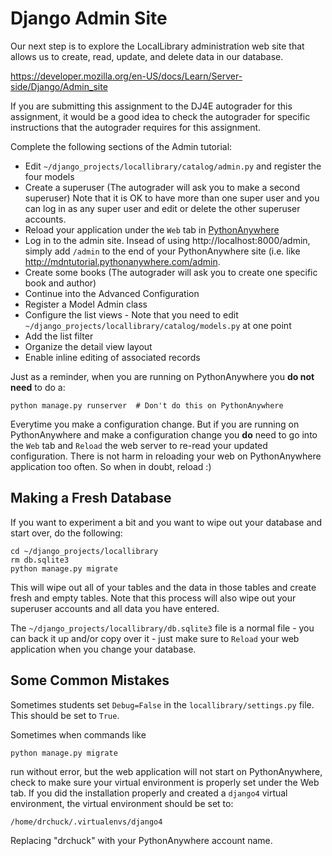 Django Admin Site
=================

Our next step is to explore the LocalLibrary administration web site that
allows us to create, read, update, and delete data in our database.

https://developer.mozilla.org/en-US/docs/Learn/Server-side/Django/Admin_site

If you are submitting this assignment to the DJ4E autograder for this assignment,
it would be a good idea to check the autograder for specific instructions that
the autograder requires for this assignment.

Complete the following sections of the Admin tutorial:

* Edit `~/django_projects/locallibrary/catalog/admin.py` and register the four models
* Create a superuser (The autograder will ask you to make a second superuser)
Note that it is OK to have more than one super user and you can log in as any
super user and edit or delete the other superuser accounts.
* Reload your application under the `Web` tab in
<a href="https://www.pythonanywhere.com" target="_blank">PythonAnywhere</a>
* Log in to the admin site.  Insead of using http://localhost:8000/admin, simply add `/admin` to the end of
your PythonAnywhere site (i.e. like
<a href="http://mdntutorial.pythonanywhere.com/admin" target="_blank">http://mdntutorial.pythonanywhere.com/admin</a>.
* Create some books (The autograder will ask you to create one specific book and author)
* Continue into the Advanced Configuration
* Register a Model Admin class
* Configure the list views - Note that you need to edit `~/django_projects/locallibrary/catalog/models.py` at one point
* Add the list filter
* Organize the detail view layout
* Enable inline editing of associated records

Just as a reminder, when you are running on PythonAnywhere you **do not need** to do a:

    python manage.py runserver  # Don't do this on PythonAnywhere

Everytime you make a configuration change.  But if you are running on
PythonAnywhere and make a configuration change you **do** need to
go into the `Web` tab and `Reload` the web server to re-read your updated configuration.  There is
not harm in reloading your web on PythonAnywhere application too often.  So when in doubt, reload :)

Making a Fresh Database
-----------------------
If you want to experiment a bit and you want to wipe out your database and start over, do the following:

    cd ~/django_projects/locallibrary
    rm db.sqlite3
    python manage.py migrate

This will wipe out all of your tables and the data in those tables and create fresh and empty tables.
Note that this process will also wipe out your superuser accounts and all data you have entered.

The `~/django_projects/locallibrary/db.sqlite3` file is a normal file - you can back it up and/or copy over it - just make sure to `Reload`
your web application when you change your database.

Some Common Mistakes
--------------------

Sometimes students set `Debug=False` in the `locallibrary/settings.py` file.
This should be set to `True`.

Sometimes when commands like

    python manage.py migrate

run without error, but the web application will not start on
PythonAnywhere, check to make sure your virtual environment is
properly set under the Web tab.  If you did the installation
properly and created a `django4`
virtual environment, the virtual environment should be set to:

    /home/drchuck/.virtualenvs/django4

Replacing "drchuck" with your PythonAnywhere account name.

